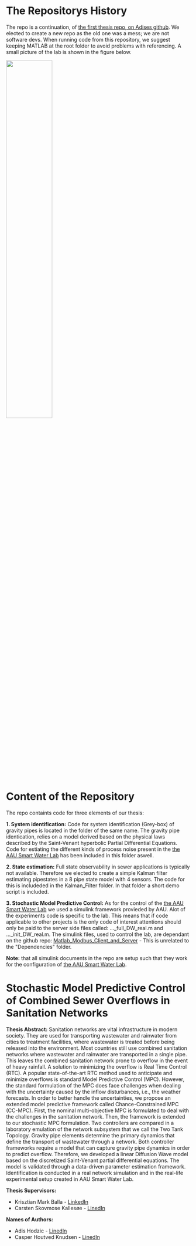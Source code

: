 # The Repositorys History
The repo is a continuation, of [the first thesis repo, on Adises github](https://github.com/ahodzic7/waterlab-estimator). We elected to create a new repo as the old one was a mess; we are not software devs. When running code from this repository, we suggest keeping MATLAB at the root folder to avoid problems with referencing. A small picture of the lab is shown in the figure below.

<img src="https://user-images.githubusercontent.com/25584836/121507470-f2e8c680-c9e4-11eb-8a63-db0115255e29.png" width="50%" height="50%">

# Content of the Repository
The repo containts code for three elements of our thesis:

**1. System identification:**
Code for system identification (Grey-box) of gravity pipes is located in the folder of the same name. The gravity pipe identication, relies on a model derived based on the physical
laws described by the Saint-Venant hyperbolic Partial Differential Equations. Code for estiating the different kinds of process noise present in the [the AAU Smart Water Lab](https://vbn.aau.dk/da/equipments/smart-water-infrastructures-laboratory-swil#:~:text=The%20AAU%20Smart%20Water%20Infrastructures,Collection%20or%20District%20Heating%20Systems) has been included in this folder aswell.

**2. State estimation:**
Full state observability in sewer applications is typically not available. Therefore we elected to create a simple Kalman filter estimating pipestates in a 8 pipe state model with 4 sensors. The code for this is includeded in the Kalman_Filter folder. In that folder a short demo script is included.

**3. Stochastic Model Predictive Control:**
As for the control of the [the AAU Smart Water Lab](https://vbn.aau.dk/da/equipments/smart-water-infrastructures-laboratory-swil#:~:text=The%20AAU%20Smart%20Water%20Infrastructures,Collection%20or%20District%20Heating%20Systems) we used a simulink framework provieded by AAU. Alot of the experiments code is specific to the lab. This means that if code applicable to other projects is the only code of interest attentions should only be paid to the server side files called: ..._full_DW_real.m and ..._init_DW_real.m. The simulink files, used to control the lab, are dependant on the github repo: [Matlab_Modbus_Client_and_Server](https://github.com/TheCasperKnudsen/Matlab_Modbus_Client_and_Server) - This is unrelated to the "Dependencies" folder.

**Note:** that all simulink documents in the repo are setup such that they work for the configuration of [the AAU Smart Water Lab](https://vbn.aau.dk/da/equipments/smart-water-infrastructures-laboratory-swil#:~:text=The%20AAU%20Smart%20Water%20Infrastructures,Collection%20or%20District%20Heating%20Systems).

# Stochastic Model Predictive Control of Combined Sewer Overflows in Sanitation Networks
**Thesis Abstract:**
Sanitation networks are vital infrastructure in modern society. They are used for transporting wastewater and rainwater from cities to treatment facilities, where wastewater is treated before being released into the environment. Most countries still use combined sanitation networks where wastewater and rainwater are transported in a single pipe. This leaves the combined sanitation network prone to overflow in the event of heavy rainfall. A solution to minimizing the overflow is Real Time Control (RTC).   A popular state-of-the-art RTC method used to anticipate and minimize overflows is standard Model Predictive Control (MPC). However, the standard formulation of the MPC does face challenges when dealing with the uncertainty caused by the inflow disturbances, i.e., the weather forecasts.
In order to better handle the uncertainties, we propose an extended model predictive framework called Chance-Constrained MPC (CC-MPC). First, the nominal multi-objective MPC is formulated to deal with the challenges in the sanitation network. Then, the framework is extended to our stochastic MPC formulation. Two controllers are compared in a laboratory emulation of the network subsystem that we call the Two Tank Topology. Gravity pipe elements determine the primary dynamics that define the transport of wastewater through a network. Both controller frameworks require a model that can capture gravity pipe dynamics in order to predict overflow. Therefore, we developed a linear Diffusion Wave model based on the discretized Saint-Venant partial differential equations. The model is validated through a data-driven parameter estimation framework. Identification is conducted in a real network simulation and in the real-life experimental setup created in AAU Smart Water Lab.

**Thesis Supervisors:**
- Krisztian Mark Balla - [LinkedIn](https://www.linkedin.com/in/krisztian-mark-balla-ba6484191/)
- Carsten Skovmose Kallesøe - [LinedIn](https://www.linkedin.com/in/carsten-skovmose-kalles%C3%B8e-97b5865/)

**Names of Authors:**
- Adis Hodzic - [LinedIn](https://www.linkedin.com/in/adis-hodzic-7b2324181/)
- Casper Houtved Knudsen - [LinedIn](https://www.linkedin.com/in/thecasperknudsen/)


